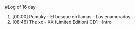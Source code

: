 #Log of 16 day

1. [00:00] Pumuky - El bosque en llamas - Los enamorados
1. [08:46] The xx - XX (Limited Edition) CD1 - Intro
